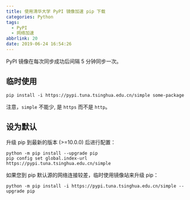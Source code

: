 ```yaml
---
title: 使用清华大学 PyPI 镜像加速 pip 下载
categories: Python
tags:
  - PyPI
  - 网络加速
abbrlink: 20
date: 2019-06-24 16:54:26
---
```

PyPI 镜像在每次同步成功后间隔 5 分钟同步一次。

## 临时使用

```
pip install -i https://pypi.tuna.tsinghua.edu.cn/simple some-package
```

注意，`simple` 不能少, 是 `https` 而不是 `http`。

## 设为默认

升级 pip 到最新的版本 (>=10.0.0) 后进行配置：

```
python -m pip install --upgrade pip
pip config set global.index-url https://pypi.tuna.tsinghua.edu.cn/simple
```

如果您到 pip 默认源的网络连接较差，临时使用镜像站来升级 pip：

```
python -m pip install -i https://pypi.tuna.tsinghua.edu.cn/simple --upgrade pip
```
